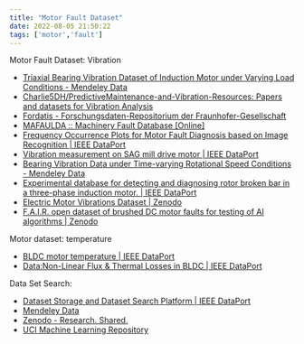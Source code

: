 ```yaml
---
title: "Motor Fault Dataset"
date: 2022-08-05 21:50:22
tags: ['motor','fault']
---
```


Motor Fault Dataset: Vibration
- [Triaxial Bearing Vibration Dataset of Induction Motor under Varying Load Conditions - Mendeley Data](https://data.mendeley.com/datasets/fm6xzxnf36/2)
- [Charlie5DH/PredictiveMaintenance-and-Vibration-Resources: Papers and datasets for Vibration Analysis](https://github.com/Charlie5DH/PredictiveMaintenance-and-Vibration-Resources)
- [Fordatis - Forschungsdaten-Repositorium der Fraunhofer-Gesellschaft](https://fordatis.fraunhofer.de/handle/fordatis/151.2)
- [MAFAULDA :: Machinery Fault Database [Online]](http://www02.smt.ufrj.br/~offshore/mfs/page_01.html)
- [Frequency Occurrence Plots for Motor Fault Diagnosis based on Image Recognition | IEEE DataPort](https://ieee-dataport.org/documents/frequency-occurrence-plots-motor-fault-diagnosis-based-image-recognition)
- [Vibration measurement on SAG mill drive motor | IEEE DataPort](https://ieee-dataport.org/documents/vibration-measurement-sag-mill-drive-motor)
- [Bearing Vibration Data under Time-varying Rotational Speed Conditions - Mendeley Data](https://data.mendeley.com/datasets/v43hmbwxpm/2)
- [Experimental database for detecting and diagnosing rotor broken bar in a three-phase induction motor. | IEEE DataPort](https://ieee-dataport.org/open-access/experimental-database-detecting-and-diagnosing-rotor-broken-bar-three-phase-induction)
- [Electric Motor Vibrations Dataset | Zenodo](https://zenodo.org/record/6473455)
- [F.A.I.R. open dataset of brushed DC motor faults for testing of AI algorithms | Zenodo](https://zenodo.org/record/4314249)

Motor dataset: temperature
- [BLDC motor temperature | IEEE DataPort](https://ieee-dataport.org/documents/bldc-motor-temperature)
- [Data:Non-Linear Flux & Thermal Losses in BLDC | IEEE DataPort](https://ieee-dataport.org/documents/datanon-linear-flux-thermal-losses-bldc)

Data Set Search:
- [Dataset Storage and Dataset Search Platform | IEEE DataPort](https://ieee-dataport.org/)
- [Mendeley Data](https://data.mendeley.com/)
- [Zenodo - Research. Shared.](https://zenodo.org/)
- [UCI Machine Learning Repository](https://archive.ics.uci.edu/ml/index.php)